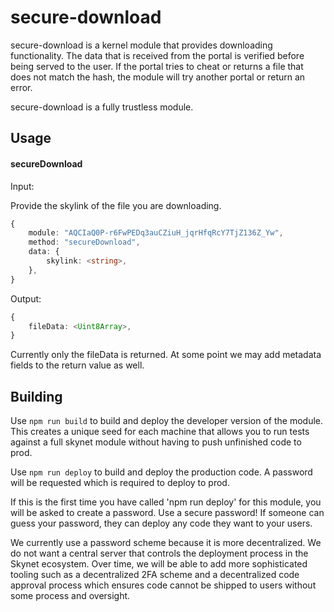 # secure-download

secure-download is a kernel module that provides downloading functionality. The
data that is received from the portal is verified before being served to the
user. If the portal tries to cheat or returns a file that does not match the
hash, the module will try another portal or return an error.

secure-download is a fully trustless module.

## Usage

#### secureDownload

Input:

Provide the skylink of the file you are downloading.

```ts
{
	module: "AQCIaQ0P-r6FwPEDq3auCZiuH_jqrHfqRcY7TjZ136Z_Yw",
	method: "secureDownload",
	data: {
		skylink: <string>,
	},
}
```

Output:

```ts
{
	fileData: <Uint8Array>,
}
```

Currently only the fileData is returned. At some point we may add metadata
fields to the return value as well.

## Building

Use `npm run build` to build and deploy the developer version of the module.
This creates a unique seed for each machine that allows you to run tests
against a full skynet module without having to push unfinished code to prod.

Use `npm run deploy` to build and deploy the production code. A password will
be requested which is required to deploy to prod.

If this is the first time you have called 'npm run deploy' for this module, you
will be asked to create a password. Use a secure password! If someone can guess
your password, they can deploy any code they want to your users.

We currently use a password scheme because it is more decentralized. We do not
want a central server that controls the deployment process in the Skynet
ecosystem. Over time, we will be able to add more sophisticated tooling such as
a decentralized 2FA scheme and a decentralized code approval process which
ensures code cannot be shipped to users without some process and oversight.
